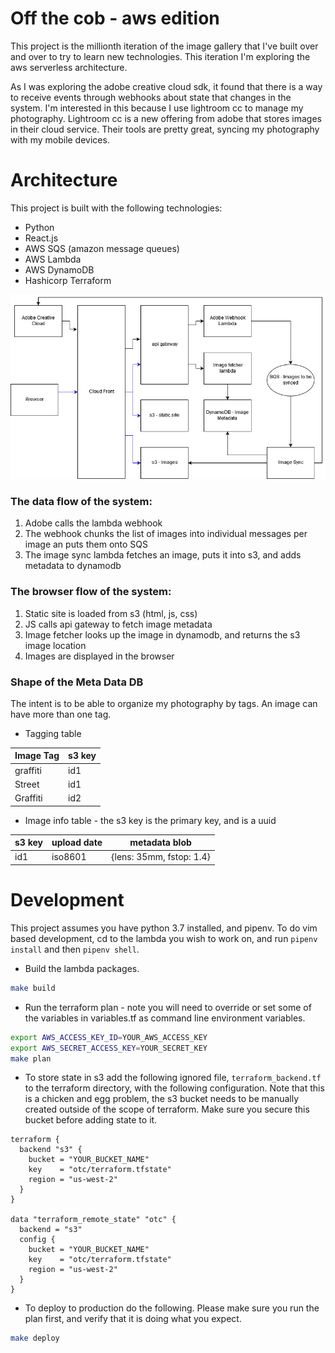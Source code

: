 Off the cob - aws edition
=============
This project is the millionth iteration of the image gallery that I've
built over and over to try to learn new technologies. This
iteration I'm exploring the aws serverless architecture.

As I was exploring the adobe creative cloud sdk, it found that there is
a way to receive events through webhooks about state that 
changes in the system. I'm interested in this because I use lightroom cc to 
manage my photography. Lightroom cc is a new offering from adobe that stores
images in their cloud service. Their tools are pretty great, syncing my photography
with my mobile devices.

# Architecture
This project is built with the following technologies:
* Python
* React.js
* AWS SQS (amazon message queues)
* AWS Lambda
* AWS DynamoDB
* Hashicorp Terraform

![architecture](architecture.png)

### The data flow of the system:
1. Adobe calls the lambda webhook
1. The webhook chunks the list of images into individual messages per image an puts them onto SQS
1. The image sync lambda fetches an image, puts it into s3, and adds metadata to dynamodb

### The browser flow of the system:
1. Static site is loaded from s3 (html, js, css)
1. JS calls api gateway to fetch image metadata
1. Image fetcher looks up the image in dynamodb, and returns the s3 image location
1. Images are displayed in the browser

### Shape of the Meta Data DB
The intent is to be able to organize my photography by tags. An image can have more than one
tag.

* Tagging table

| Image Tag | s3 key | 
|-----------|--------|
| graffiti  | id1    | 
| Street    | id1    | 
| Graffiti  | id2    |

* Image info table - the s3 key is the primary key, and is a uuid

| s3 key | upload date | metadata blob            |
|--------|-------------|--------------------------|
| id1    | iso8601     | {lens: 35mm, fstop: 1.4} |


# Development
This project assumes you have python 3.7 installed, and pipenv. To do vim based development,
cd to the lambda you wish to work on, and run `pipenv install` and then `pipenv shell`.

* Build the lambda packages.
```bash
make build
```

* Run the terraform plan - note you will need to override or set some of the variables
in variables.tf as command line environment variables. 
```bash
export AWS_ACCESS_KEY_ID=YOUR_AWS_ACCESS_KEY
export AWS_SECRET_ACCESS_KEY=YOUR_SECRET_KEY
make plan
```

* To store state in s3 add the following ignored file, `terraform_backend.tf` to the terraform directory,
with the following configuration. Note that this is a chicken and egg problem, the s3 bucket needs
to be manually created outside of the scope of terraform. Make sure you secure this bucket before
adding state to it.
```
terraform {
  backend "s3" {
    bucket = "YOUR_BUCKET_NAME"
    key    = "otc/terraform.tfstate"
    region = "us-west-2"
  }
}

data "terraform_remote_state" "otc" {
  backend = "s3"
  config {
    bucket = "YOUR_BUCKET_NAME"
    key    = "otc/terraform.tfstate"
    region = "us-west-2"
  }
}
```

* To deploy to production do the following. Please make sure you run the plan first, and verify that it is doing
what you expect.
```bash
make deploy
```
